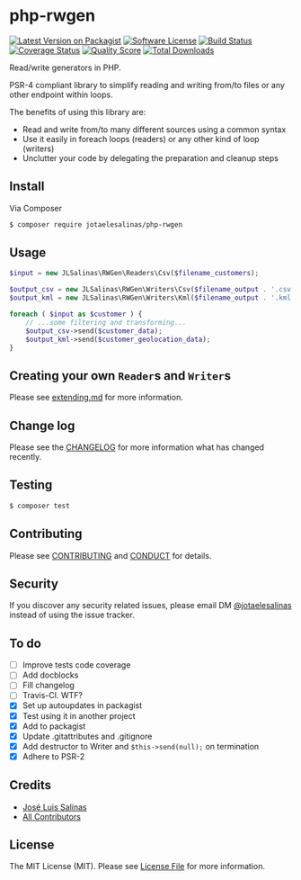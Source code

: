 # php-rwgen

[![Latest Version on Packagist][ico-version]][link-packagist]
[![Software License][ico-license]](LICENSE.md)
[![Build Status][ico-travis]][link-travis]
[![Coverage Status][ico-scrutinizer]][link-scrutinizer]
[![Quality Score][ico-code-quality]][link-code-quality]
[![Total Downloads][ico-downloads]][link-downloads]

Read/write generators in PHP.

PSR-4 compliant library to simplify reading and writing from/to files or any other endpoint within loops.

The benefits of using this library are:

- Read and write from/to many different sources using a common syntax
- Use it easily in foreach loops (readers) or any other kind of loop (writers)
- Unclutter your code by delegating the preparation and cleanup steps

## Install

Via Composer

```bash
$ composer require jotaelesalinas/php-rwgen
```

## Usage

```php
$input = new JLSalinas\RWGen\Readers\Csv($filename_customers);

$output_csv = new JLSalinas\RWGen\Writers\Csv($filename_output . '.csv');
$output_kml = new JLSalinas\RWGen\Writers\Kml($filename_output . '.kml');

foreach ( $input as $customer ) {
    // ...some filtering and transforming...
    $output_csv->send($customer_data);
    $output_kml->send($customer_geolocation_data);
}
```

## Creating your own `Reader`s and `Writer`s

Please see [extending.md](docs/extending.md) for more information.

## Change log

Please see the [CHANGELOG](CHANGELOG.md) for more information what has changed recently.

## Testing

```bash
$ composer test
```

## Contributing

Please see [CONTRIBUTING](CONTRIBUTING.md) and [CONDUCT](CONDUCT.md) for details.

## Security

If you discover any security related issues, please email DM [@jotaelesalinas](http://twitter.com/jotaelesalinas) instead of using the issue tracker.

## To do

- [ ] Improve tests code coverage
- [ ] Add docblocks
- [ ] Fill changelog
- [ ] Travis-CI. WTF?
- [x] Set up autoupdates in packagist
- [x] Test using it in another project
- [x] Add to packagist
- [x] Update .gitattributes and .gitignore
- [x] Add destructor to Writer and `$this->send(null);` on termination
- [x] Adhere to PSR-2

## Credits

- [José Luis Salinas][link-author]
- [All Contributors][link-contributors]

## License

The MIT License (MIT). Please see [License File](LICENSE.md) for more information.

[ico-version]: https://img.shields.io/packagist/v/jotaelesalinas/php-rwgen.svg?style=flat-square
[ico-license]: https://img.shields.io/badge/license-MIT-brightgreen.svg?style=flat-square
[ico-travis]: https://img.shields.io/travis/jotaelesalinas/php-rwgen/master.svg?style=flat-square
[ico-scrutinizer]: https://img.shields.io/scrutinizer/coverage/g/jotaelesalinas/php-rwgen.svg?style=flat-square
[ico-code-quality]: https://img.shields.io/scrutinizer/g/jotaelesalinas/php-rwgen.svg?style=flat-square
[ico-downloads]: https://img.shields.io/packagist/dt/jotaelesalinas/php-rwgen.svg?style=flat-square

[link-packagist]: https://packagist.org/packages/jotaelesalinas/php-rwgen
[link-travis]: https://travis-ci.org/jotaelesalinas/php-rwgen
[link-scrutinizer]: https://scrutinizer-ci.com/g/jotaelesalinas/php-rwgen/code-structure
[link-code-quality]: https://scrutinizer-ci.com/g/jotaelesalinas/php-rwgen
[link-downloads]: https://packagist.org/packages/jotaelesalinas/php-rwgen
[link-author]: https://github.com/jotaelesalinas
[link-contributors]: ../../contributors
